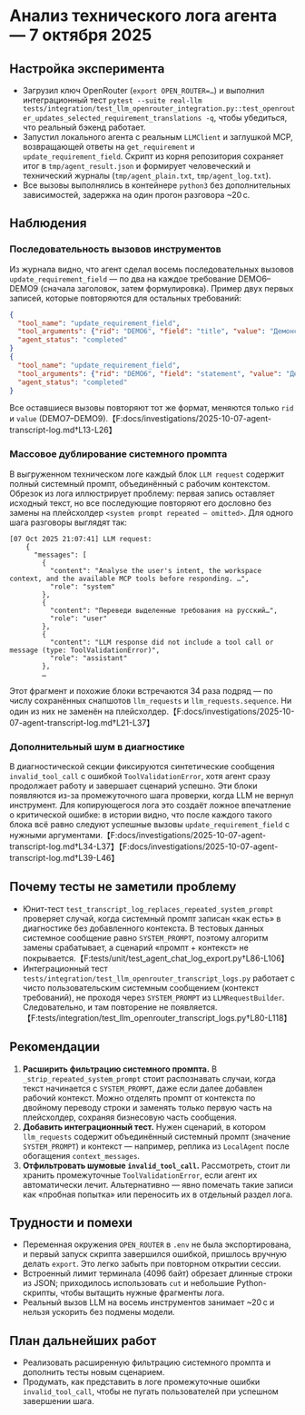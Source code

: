 # Анализ технического лога агента — 7 октября 2025

## Настройка эксперимента
- Загрузил ключ OpenRouter (`export OPEN_ROUTER=…`) и выполнил интеграционный тест `pytest --suite real-llm tests/integration/test_llm_openrouter_integration.py::test_openrouter_updates_selected_requirement_translations -q`, чтобы убедиться, что реальный бэкенд работает.
- Запустил локального агента с реальным `LLMClient` и заглушкой MCP, возвращающей ответы на `get_requirement` и `update_requirement_field`. Скрипт из корня репозитория сохраняет итог в `tmp/agent_result.json` и формирует человеческий и технический журналы (`tmp/agent_plain.txt`, `tmp/agent_log.txt`).
- Все вызовы выполнялись в контейнере `python3` без дополнительных зависимостей, задержка на один прогон разговора ~20 с.

## Наблюдения
### Последовательность вызовов инструментов
Из журнала видно, что агент сделал восемь последовательных вызовов `update_requirement_field` — по два на каждое требование DEMO6–DEMO9 (сначала заголовок, затем формулировка). Пример двух первых записей, которые повторяются для остальных требований:

```json
{
  "tool_name": "update_requirement_field",
  "tool_arguments": {"rid": "DEMO6", "field": "title", "value": "Демонстрация должна содержать раздел CLI"},
  "agent_status": "completed"
}
{
  "tool_name": "update_requirement_field",
  "tool_arguments": {"rid": "DEMO6", "field": "statement", "value": "Демонстрация должна содержать раздел CLI, показывающий…"},
  "agent_status": "completed"
}
```

Все оставшиеся вызовы повторяют тот же формат, меняются только `rid` и `value` (DEMO7–DEMO9).【F:docs/investigations/2025-10-07-agent-transcript-log.md†L13-L26】

### Массовое дублирование системного промпта
В выгруженном техническом логе каждый блок `LLM request` содержит полный системный промпт, объединённый с рабочим контекстом. Обрезок из лога иллюстрирует проблему: первая запись оставляет исходный текст, но все последующие повторяют его дословно без замены на плейсхолдер `<system prompt repeated – omitted>`. Для одного шага разговоры выглядят так:

```text
[07 Oct 2025 21:07:41] LLM request:
    {
      "messages": [
        {
          "content": "Analyse the user's intent, the workspace context, and the available MCP tools before responding. …",
          "role": "system"
        },
        {
          "content": "Переведи выделенные требования на русский…",
          "role": "user"
        },
        {
          "content": "LLM response did not include a tool call or message (type: ToolValidationError)",
          "role": "assistant"
        },
        …
```

Этот фрагмент и похожие блоки встречаются 34 раза подряд — по числу сохранённых снапшотов `llm_requests` и `llm_requests.sequence`. Ни один из них не заменён на плейсхолдер.【F:docs/investigations/2025-10-07-agent-transcript-log.md†L21-L37】

### Дополнительный шум в диагностике
В диагностической секции фиксируются синтетические сообщения `invalid_tool_call` с ошибкой `ToolValidationError`, хотя агент сразу продолжает работу и завершает сценарий успешно. Эти блоки появляются из-за промежуточного шага проверки, когда LLM не вернул инструмент. Для копирующегося лога это создаёт ложное впечатление о критической ошибке: в истории видно, что после каждого такого блока всё равно следуют успешные вызовы `update_requirement_field` с нужными аргументами.【F:docs/investigations/2025-10-07-agent-transcript-log.md†L34-L37】【F:docs/investigations/2025-10-07-agent-transcript-log.md†L39-L46】

## Почему тесты не заметили проблему
- Юнит-тест `test_transcript_log_replaces_repeated_system_prompt` проверяет случай, когда системный промпт записан «как есть» в диагностике без добавленного контекста. В тестовых данных системное сообщение равно `SYSTEM_PROMPT`, поэтому алгоритм замены срабатывает, а сценарий «промпт + контекст» не покрывается.【F:tests/unit/test_agent_chat_log_export.py†L86-L106】
- Интеграционный тест `tests/integration/test_llm_openrouter_transcript_logs.py` работает с чисто пользовательским системным сообщением (контекст требований), не проходя через `SYSTEM_PROMPT` из `LLMRequestBuilder`. Следовательно, и там повторение не появляется.【F:tests/integration/test_llm_openrouter_transcript_logs.py†L80-L118】

## Рекомендации
1. **Расширить фильтрацию системного промпта.** В `_strip_repeated_system_prompt` стоит распознавать случаи, когда текст начинается с `SYSTEM_PROMPT`, даже если далее добавлен рабочий контекст. Можно отделять промпт от контекста по двойному переводу строки и заменять только первую часть на плейсхолдер, сохраняя бизнесовую часть сообщения.
2. **Добавить интеграционный тест.** Нужен сценарий, в котором `llm_requests` содержит объединённый системный промпт (значение `SYSTEM_PROMPT`) и контекст — например, реплика из `LocalAgent` после обогащения `context_messages`.
3. **Отфильтровать шумовые `invalid_tool_call`.** Рассмотреть, стоит ли хранить промежуточные `ToolValidationError`, если агент их автоматически лечит. Альтернативно — явно помечать такие записи как «пробная попытка» или переносить их в отдельный раздел лога.

## Трудности и помехи
- Переменная окружения `OPEN_ROUTER` в `.env` не была экспортирована, и первый запуск скрипта завершился ошибкой, пришлось вручную делать `export`. Это легко забыть при повторном открытии сессии.
- Встроенный лимит терминала (4096 байт) обрезает длинные строки из JSON; приходилось использовать `cut` и небольшие Python-скрипты, чтобы вытащить нужные фрагменты лога.
- Реальный вызов LLM на восемь инструментов занимает ~20 с и нельзя ускорить без подмены модели.

## План дальнейших работ
- Реализовать расширенную фильтрацию системного промпта и дополнить тесты новым сценарием.
- Продумать, как представить в логе промежуточные ошибки `invalid_tool_call`, чтобы не пугать пользователей при успешном завершении шага.
